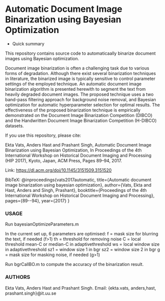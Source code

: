 # Automatic Document Image Binarization using Bayesian Optimization #

* Quick summary

This repository contains source code to automaticaally binarize document images using Bayesian optimization.

Document image binarization is often a challenging task due to various forms of degradation. 
Although there exist several binarization techniques in literature, the binarized image is typically sensitive 
to control parameter settings of the employed technique.
An automatic document image binarization algorithm is presented herewith to segment the text from heavily degraded document
images. The proposed technique uses a two band-pass filtering approach for background noise removal, and Bayesian optimization
for automatic hyperparameter selection for optimal results. The effectiveness of the proposed binarization technique is empirically
demonstrated on the Document Image Binarization Competition (DIBCO) and the Handwritten Document Image Binarization Competition (H-DIBCO) datasets.

If you use this repository, please cite:

Ekta Vats, Anders Hast and Prashant Singh, Automatic Document Image Binarization using Bayesian Optimization, 
In Proceedings of the 4th International Workshop on Historical Document Imaging and Processing (HIP 2017), 
Kyoto, Japan, ACM Press, Pages 89–94, 2017. 

Link: https://dl.acm.org/doi/10.1145/3151509.3151520

BibTeX:
@inproceedings{vats2017automatic,
  title={Automatic document image binarization using bayesian optimization},
  author={Vats, Ekta and Hast, Anders and Singh, Prashant},
  booktitle={Proceedings of the 4th International Workshop on Historical Document Imaging and Processing},
  pages={89--94},
  year={2017}
}


### USAGE ###

Run bayesianOptimizeParameters.m

In the current set up, 6 parameters are optimised:
     f  = mask size for blurring the text, if needed (f>1)
     th = threshold for removing noise
     C = local threshold mean-C or median-C in adaptivethreshold
     ws = local window size in adaptivethreshold
     sz1 = window size 1 in bgr
     sz2 = window size 2 in bgr
     g  = mask size for masking noise, if needed (g>1)

Run bgrCallBO.m to compute the accuracy of the binarization result.


### AUTHORS ###

Ekta Vats, Anders Hast and Prashant Singh.
Email: {ekta.vats, anders,hast, prashant.singh}@it.uu.se
